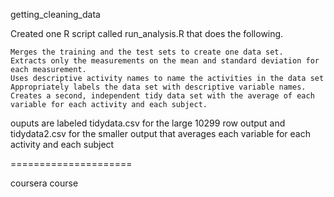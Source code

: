getting_cleaning_data

Created one R script called run_analysis.R that does the following. 

    Merges the training and the test sets to create one data set.
    Extracts only the measurements on the mean and standard deviation for each measurement. 
    Uses descriptive activity names to name the activities in the data set
    Appropriately labels the data set with descriptive variable names. 
    Creates a second, independent tidy data set with the average of each variable for each activity and each subject. 

ouputs are labeled tidydata.csv for the large 10299 row output
and tidydata2.csv for the smaller output that averages each variable for each activity and each subject

=====================

coursera course
